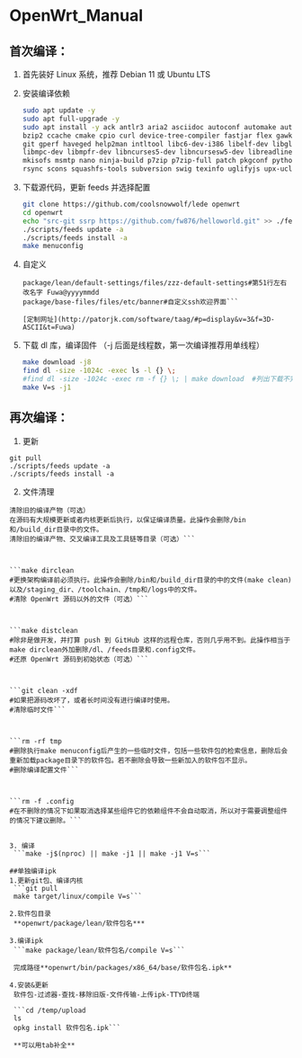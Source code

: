 # OpenWrt_Manual

## 首次编译：
1. 首先装好 Linux 系统，推荐 Debian 11 或 Ubuntu LTS

2. 安装编译依赖

   ```bash
   sudo apt update -y
   sudo apt full-upgrade -y
   sudo apt install -y ack antlr3 aria2 asciidoc autoconf automake autopoint binutils bison build-essential \
   bzip2 ccache cmake cpio curl device-tree-compiler fastjar flex gawk gettext gcc-multilib g++-multilib \
   git gperf haveged help2man intltool libc6-dev-i386 libelf-dev libglib2.0-dev libgmp3-dev libltdl-dev \
   libmpc-dev libmpfr-dev libncurses5-dev libncursesw5-dev libreadline-dev libssl-dev libtool lrzsz \
   mkisofs msmtp nano ninja-build p7zip p7zip-full patch pkgconf python2.7 python3 python3-pip libpython3-dev qemu-utils \
   rsync scons squashfs-tools subversion swig texinfo uglifyjs upx-ucl unzip vim wget xmlto xxd zlib1g-dev
   ```

3. 下载源代码，更新 feeds 并选择配置

   ```bash
   git clone https://github.com/coolsnowwolf/lede openwrt
   cd openwrt
   echo "src-git ssrp https://github.com/fw876/helloworld.git" >> ./feeds.conf.default
   ./scripts/feeds update -a
   ./scripts/feeds install -a
   make menuconfig
   ```

4. 自定义
    ```vi package/base-files/files/bin/config_generate#第150行左右改ip
    package/lean/default-settings/files/zzz-default-settings#第51行左右改名字 Fuwa@yyyymmdd
    package/base-files/files/etc/banner#自定义ssh欢迎界面```
    
    [定制网址](http://patorjk.com/software/taag/#p=display&v=3&f=3D-ASCII&t=Fuwa)

6. 下载 dl 库，编译固件
（-j 后面是线程数，第一次编译推荐用单线程）

   ```bash
   make download -j8
   find dl -size -1024c -exec ls -l {} \;
   #find dl -size -1024c -exec rm -f {} \; | make download  #列出下载不完整的文件，如果存在这样的文件将它们删除，然后重新下载并反复检查
   make V=s -j1
   ```
 
## 再次编译：
1. 更新
 ```sudo sh -c "apt update && apt upgrade -y"
 git pull
 ./scripts/feeds update -a
 ./scripts/feeds install -a
 ```
 
2. 文件清理
 ```make clean
 清除旧的编译产物（可选）
 在源码有大规模更新或者内核更新后执行，以保证编译质量。此操作会删除/bin和/build_dir目录中的文件。
 清除旧的编译产物、交叉编译工具及工具链等目录（可选）```



 ```make dirclean
 #更换架构编译前必须执行。此操作会删除/bin和/build_dir目录的中的文件(make clean)以及/staging_dir、/toolchain、/tmp和/logs中的文件。
 #清除 Open­Wrt 源码以外的文件（可选）```



 ```make distclean
 #除非是做开发，并打算 push 到 GitHub 这样的远程仓库，否则几乎用不到。此操作相当于make dirclean外加删除/dl、/feeds目录和.config文件。
 #还原 Open­Wrt 源码到初始状态（可选）```



 ```git clean -xdf
 #如果把源码改坏了，或者长时间没有进行编译时使用。
 #清除临时文件```



 ```rm -rf tmp
 #删除执行make menuconfig后产生的一些临时文件，包括一些软件包的检索信息，删除后会重新加载package目录下的软件包。若不删除会导致一些新加入的软件包不显示。
 #删除编译配置文件```



 ```rm -f .config
 #在不删除的情况下如果取消选择某些组件它的依赖组件不会自动取消，所以对于需要调整组件的情况下建议删除。```


3. 编译
  ```make -j$(nproc) || make -j1 || make -j1 V=s```

##单独编译ipk
1.更新git包、编译内核
  ```git pull
  make target/linux/compile V=s```

2.软件包目录
  **openwrt/package/lean/软件包名***

3.编译ipk
  ```make package/lean/软件包名/compile V=s```
  
  完成路径**openwrt/bin/packages/x86_64/base/软件包名.ipk**
  
4.安装&更新
  软件包-过滤器-查找-移除旧版-文件传输-上传ipk-TTYD终端
  
  ```cd /temp/upload
  ls
  opkg install 软件包名.ipk```
  
  **可以用tab补全**
  
  

